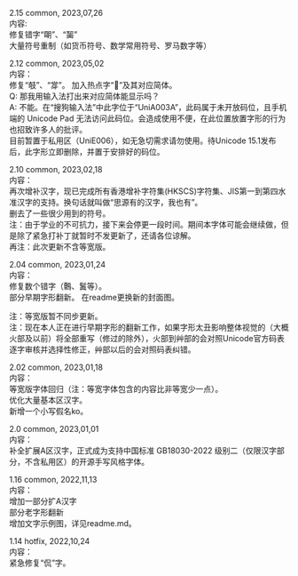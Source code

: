 2.15 common, 2023,07,26  
内容:  
修复错字“朙”、“𪘂”  
大量符号重制（如货币符号、数学常用符号、罗马数字等）  
  
2.12 common, 2023,05,02  
内容：  
修复“攲”、“牚”。
加入热点字“𪀋”及其对应简体。  
Q: 那我用输入法打出来对应简体能显示吗？  
A: 不能。在“搜狗输入法”中此字位于“UniA003A”，此码属于未开放码位，且手机端的 Unicode Pad 无法访问此码位。会造成使用不便，在此位置放置字形的行为也招致许多人的批评。  
目前暂置于私用区（UniE006），如无急切需求请勿使用。待Unicode 15.1发布后，此字形立即删除，并置于安排好的码位。  
  
2.10 common, 2023,02,18  
内容：  
再次增补汉字，现已完成所有香港增补字符集(HKSCS)字符集、JIS第一到第四水准汉字的支持。换句话就叫做“思源有的汉字，我也有”。  
删去了一些很少用到的符号。  
注：由于学业的不可抗力，接下来会停更一段时间。期间本字体可能会继续做，但是除了紧急打补丁就暂时不发更新了，还请各位谅解。  
再注：此次更新不含等宽版。
  
2.04 common, 2023,01,24  
内容：  
修复数个错字（鷣、鬒等）。  
部分早期字形翻新。 
在readme更换新的封面图。  
  
注：等宽版暂不同步更新。  
注：现在本人正在进行早期字形的翻新工作，如果字形太丑影响整体视觉的（大概火部及以前）将全部重写（修过的除外），火部到艸部的会对照Unicode官方码表逐字审核并选择性修正，艸部以后的会对照码表纠错。  

2.02 common, 2023,01,18  
内容：  
等宽版字体回归（注：等宽字体包含的内容比非等宽少一点）。  
优化大量基本区汉字。  
新增一个小写假名ko。  
  
2.0 common, 2023,01,01  
内容：  
补全扩展A区汉字，正式成为支持中国标准 GB18030-2022 级别二（仅限汉字部分，不含私用区）的开源手写风格字体。  

1.16 common, 2022,11,13  
内容：  
增加一部分扩A汉字  
部分老字形翻新  
增加文字示例图，详见readme.md。  

1.14 hotfix, 2022,10,24  
内容：  
紧急修复“侃”字。  
